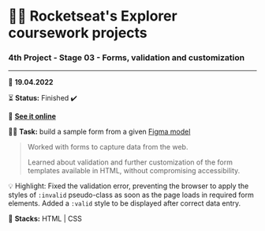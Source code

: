 # 👨‍🚀 Rocketseat's Explorer coursework projects

### 4th Project - Stage 03 - Forms, validation and customization

---

📅 **19.04.2022**

⏳ **Status:** Finished ✔️

🔗 **[See it online](https://bpires.github.io/rocketseat-explorer/project-04/)**

👨‍💻 **Task:** build a sample form from a given [Figma model](https://www.figma.com/file/sgcJKpGAeVqh7rf2pwsOd9/Explorer-Stage-03-Projeto-01)

> Worked with forms to capture data from the web.
> 
> Learned about validation and further customization of the form templates available in HTML, without compromising accessibility.

💡 Highlight: Fixed the validation error, preventing the browser to apply the styles of `:invalid` pseudo-class as soon as the page loads in required form elements. Added a `:valid` style to be displayed after correct data entry.

🌱 **Stacks:** HTML | CSS
